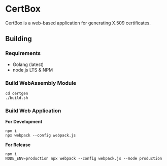 # CertBox

CertBox is a web-based application for generating X.509 certificates.

## Building

### Requirements

- Golang (latest)
- node.js LTS & NPM

### Build WebAssembly Module

```
cd certgen
./build.sh
```

### Build Web Application

**For Development**

```
npm i
npx webpack --config webpack.js
```

**For Release**

```
npm i
NODE_ENV=production npx webpack --config webpack.js --mode production
```
